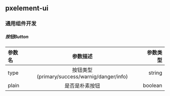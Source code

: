 ## pxelement-ui

### 通用组件开发

##### 按钮Button

| 参数名 |                   参数描述                   | 参数类型 |
| :----- | :------------------------------------------: | -------: |
| type   | 按钮类型(primary/success/warnig/danger/info) |   string |
| plain  |                是否是朴素按钮                |  boolean |
